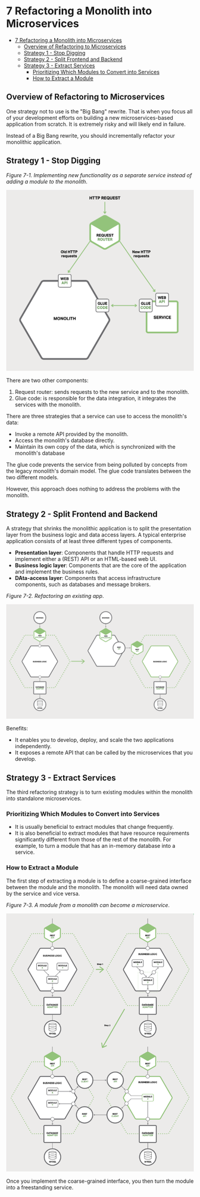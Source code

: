 # 7 Refactoring a Monolith into Microservices

- [7 Refactoring a Monolith into Microservices](#7-refactoring-a-monolith-into-microservices)
  - [Overview of Refactoring to Microservices](#overview-of-refactoring-to-microservices)
  - [Strategy 1 - Stop Digging](#strategy-1---stop-digging)
  - [Strategy 2 - Split Frontend and Backend](#strategy-2---split-frontend-and-backend)
  - [Strategy 3 - Extract Services](#strategy-3---extract-services)
    - [Prioritizing Which Modules to Convert into Services](#prioritizing-which-modules-to-convert-into-services)
    - [How to Extract a Module](#how-to-extract-a-module)

## Overview of Refactoring to Microservices

One strategy not to use is the "Big Bang" rewrite. That is when you focus all of
your development efforts on building a new microservices-based application from
scratch. It is extremely risky and will likely end in failure.

Instead of a Big Bang rewrite, you should incrementally refactor your monolithic
application.

## Strategy 1 - Stop Digging

*Figure 7-1. Implementing new functionality as a separate service instead of
adding a module to the monolith*.

![Implementing new functionality as a separate service](images/7_1_implementing_as_a_new_service.png)

There are two other components:

1. Request router: sends requests to the new service and to the monolith.
2. Glue code: is responsible for the data integration, it integrates the
   services with the monolith.

There are three strategies that a service can use to access the monolith's data:

- Invoke a remote API provided by the monolith.
- Access the monolith's database directly.
- Maintain its own copy of the data, which is synchronized with the monolith's
  database

The glue code prevents the service from being polluted by concepts from the
legacy monolith's domain model. The glue code translates between the two
different models.

However, this approach does nothing to address the problems with the monolith.

## Strategy 2 - Split Frontend and Backend

A strategy that shrinks the monolithic application is to split the presentation
layer from the business logic and data access layers. A typical enterprise
application consists of at least three different types of components.

- **Presentation layer**: Components that handle HTTP requests and implement
  either a (REST) API or an HTML-based web UI.
- **Business logic layer**: Components that are the core of the application and
  implement the business rules.
- **DAta-access layer**: Components that access infrastructure components, such
  as databases and message brokers.

*Figure 7-2. Refactoring an existing app*.

![Refactoring an existing app](images/7_2_refactoring_an_existing_app.png)

Benefits:

- It enables you to develop, deploy, and scale the two applications
  independently.
- It exposes a remote API that can be called by the microservices that you
  develop.

## Strategy 3 - Extract Services

The third refactoring strategy is to turn existing modules within the monolith
into standalone microservices.

### Prioritizing Which Modules to Convert into Services

- It is usually beneficial to extract modules that change frequently.
- It is also beneficial to extract modules that have resource requirements
  significantly different from those of the rest of the monolith. For example,
  to turn a module that has an in-memory database into a service.

### How to Extract a Module

The first step of extracting a module is to define a coarse-grained interface
between the module and the monolith. The monolith will need data owned by the
service and vice versa.

*Figure 7-3. A module from a monolith can become a microservice*.

![A module from a monolith can become a microservice](images/7_3_a_module_become_a_microservice.png)

Once you implement the coarse-grained interface, you then turn the module into
a freestanding service.
